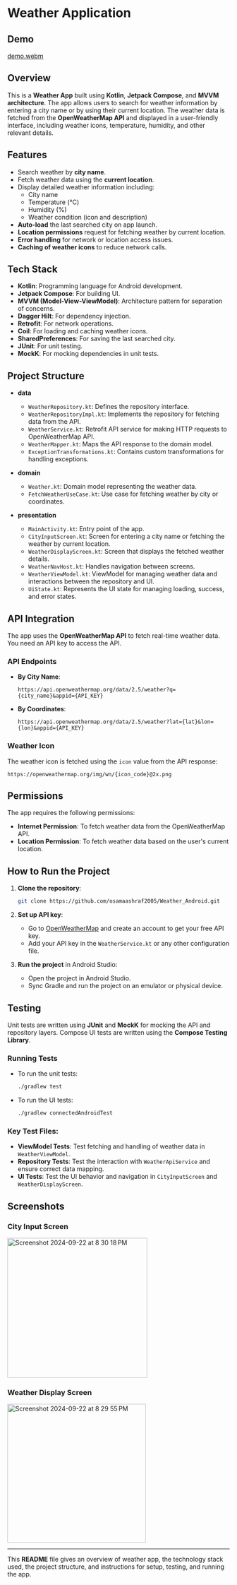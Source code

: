 # Weather Application

## Demo
[demo.webm](https://github.com/user-attachments/assets/251bc508-904a-4bf0-bea0-2586f9a8255f)


## Overview

This is a **Weather App** built using **Kotlin**, **Jetpack Compose**, and **MVVM architecture**. The app allows users to search for weather information by entering a city name or by using their current location. The weather data is fetched from the **OpenWeatherMap API** and displayed in a user-friendly interface, including weather icons, temperature, humidity, and other relevant details.

## Features

- Search weather by **city name**.
- Fetch weather data using the **current location**.
- Display detailed weather information including:
  - City name
  - Temperature (°C)
  - Humidity (%)
  - Weather condition (icon and description)
- **Auto-load** the last searched city on app launch.
- **Location permissions** request for fetching weather by current location.
- **Error handling** for network or location access issues.
- **Caching of weather icons** to reduce network calls.
  
## Tech Stack

- **Kotlin**: Programming language for Android development.
- **Jetpack Compose**: For building UI.
- **MVVM (Model-View-ViewModel)**: Architecture pattern for separation of concerns.
- **Dagger Hilt**: For dependency injection.
- **Retrofit**: For network operations.
- **Coil**: For loading and caching weather icons.
- **SharedPreferences**: For saving the last searched city.
- **JUnit**: For unit testing.
- **MockK**: For mocking dependencies in unit tests.

## Project Structure

- **data**
  - `WeatherRepository.kt`: Defines the repository interface.
  - `WeatherRepositoryImpl.kt`: Implements the repository for fetching data from the API.
  - `WeatherService.kt`: Retrofit API service for making HTTP requests to OpenWeatherMap API.
  - `WeatherMapper.kt`: Maps the API response to the domain model.
  - `ExceptionTransformations.kt`: Contains custom transformations for handling exceptions.

- **domain**
  - `Weather.kt`: Domain model representing the weather data.
  - `FetchWeatherUseCase.kt`: Use case for fetching weather by city or coordinates.
  
- **presentation**
  - `MainActivity.kt`: Entry point of the app.
  - `CityInputScreen.kt`: Screen for entering a city name or fetching the weather by current location.
  - `WeatherDisplayScreen.kt`: Screen that displays the fetched weather details.
  - `WeatherNavHost.kt`: Handles navigation between screens.
  - `WeatherViewModel.kt`: ViewModel for managing weather data and interactions between the repository and UI.
  - `UiState.kt`: Represents the UI state for managing loading, success, and error states.

## API Integration

The app uses the **OpenWeatherMap API** to fetch real-time weather data. You need an API key to access the API.

### API Endpoints

- **By City Name**:
  ```
  https://api.openweathermap.org/data/2.5/weather?q={city_name}&appid={API_KEY}
  ```
  
- **By Coordinates**:
  ```
  https://api.openweathermap.org/data/2.5/weather?lat={lat}&lon={lon}&appid={API_KEY}
  ```

### Weather Icon

The weather icon is fetched using the `icon` value from the API response:
```
https://openweathermap.org/img/wn/{icon_code}@2x.png
```

## Permissions

The app requires the following permissions:
- **Internet Permission**: To fetch weather data from the OpenWeatherMap API.
- **Location Permission**: To fetch weather data based on the user's current location.

## How to Run the Project

1. **Clone the repository**:

    ```bash
    git clone https://github.com/osamaashraf2005/Weather_Android.git
    ```

2. **Set up API key**:

   - Go to [OpenWeatherMap](https://openweathermap.org/) and create an account to get your free API key.
   - Add your API key in the `WeatherService.kt` or any other configuration file.

3. **Run the project** in Android Studio:
    - Open the project in Android Studio.
    - Sync Gradle and run the project on an emulator or physical device.

## Testing

Unit tests are written using **JUnit** and **MockK** for mocking the API and repository layers. Compose UI tests are written using the **Compose Testing Library**.

### Running Tests

- To run the unit tests:
    ```bash
    ./gradlew test
    ```
- To run the UI tests:
    ```bash
    ./gradlew connectedAndroidTest
    ```

### Key Test Files:

- **ViewModel Tests**: Test fetching and handling of weather data in `WeatherViewModel`.
- **Repository Tests**: Test the interaction with `WeatherApiService` and ensure correct data mapping.
- **UI Tests**: Test the UI behavior and navigation in `CityInputScreen` and `WeatherDisplayScreen`.

## Screenshots

### City Input Screen
<img width="317" alt="Screenshot 2024-09-22 at 8 30 18 PM" src="https://github.com/user-attachments/assets/0b3b2943-912d-4539-ad18-6cb42eb029e6">


### Weather Display Screen
<img width="314" alt="Screenshot 2024-09-22 at 8 29 55 PM" src="https://github.com/user-attachments/assets/ccf38099-4af9-4603-a23b-4720d167e28b">

---

This **README** file gives an overview of weather app, the technology stack used, the project structure, and instructions for setup, testing, and running the app.
